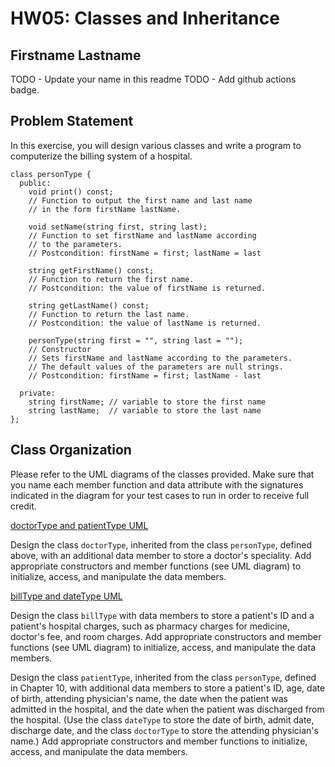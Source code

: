 # HW05: Classes and Inheritance

## Firstname Lastname
TODO - Update your name in this readme
TODO - Add github actions badge.

## Problem Statement

In this exercise, you will design various classes and write a program to computerize the billing system of a hospital.
```
class personType {
  public:
    void print() const;
    // Function to output the first name and last name
    // in the form firstName lastName.

    void setName(string first, string last);
    // Function to set firstName and lastName according
    // to the parameters.
    // Postcondition: firstName = first; lastName = last

    string getFirstName() const;
    // Function to return the first name.
    // Postcondition: the value of firstName is returned.

    string getLastName() const;
    // Function to return the last name.
    // Postcondition: the value of lastName is returned.

    personType(string first = "", string last = "");
    // Constructor
    // Sets firstName and lastName according to the parameters.
    // The default values of the parameters are null strings.
    // Postcondition: firstName = first; lastName - last

  private:
    string firstName; // variable to store the first name
    string lastName;  // variable to store the last name
};
```

## Class Organization
Please refer to the UML diagrams of the classes provided. Make sure that you name each member function and data attribute with the signatures indicated in the diagram for your test cases to run in order to receive full credit.

[doctorType and patientType UML](uml_diagrams/personType_uml.png)

Design the class `doctorType`, inherited from the class `personType`, defined above, with an additional data member to store a doctor's speciality. Add appropriate constructors and member functions (see UML diagram) to initialize, access, and manipulate the data members.

[billType and dateType UML](uml_diagrams/billType_dateType_uml.png)

Design the class `billType` with data members to store a patient's ID and a patient's hospital charges, such as pharmacy charges for medicine, doctor's fee, and room charges. Add appropriate constructors and member functions (see UML diagram) to initialize, access, and manipulate the data members.

Design the class `patientType`, inherited from the class `personType`, defined in Chapter 10, with additional data members to store a patient's ID, age, date of birth, attending physician's name, the date when the patient was admitted in the hospital, and the date when the patient was discharged from the hospital. (Use the class `dateType` to store the date of birth, admit date, discharge date, and the class `doctorType` to store the attending physician's name.) Add appropriate constructors and member functions to initialize, access, and manipulate the data members.

